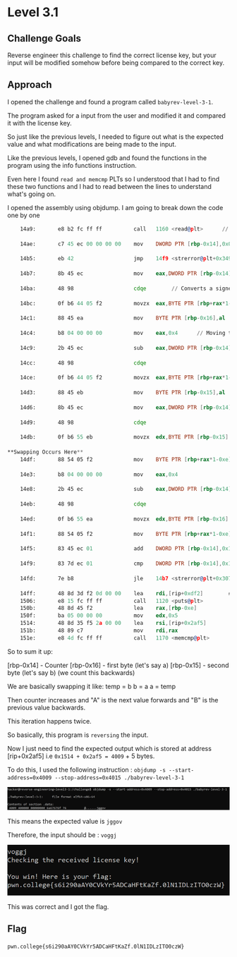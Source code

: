 # Level 3.1

## Challenge Goals

Reverse engineer this challenge to find the correct license key, but your input will be modified somehow before being compared to the correct key.

## Approach

I opened the challenge and found a program called `babyrev-level-3-1`.

The program asked for a input from the user and modified it and compared it with the license key.

So just like the previous levels, I needed to figure out what is the expected value and what modifications are being made to the input.

Like the previous levels, I opened gdb and found the functions in the program using the info functions instruction.

Even here I found `read and memcmp` PLTs so I understood that I had to find these two functions and I had to read between the lines to understand what's going on.


I opened the assembly using objdump. I am going to break down the code one by one

``` asm
    14a9:       e8 b2 fc ff ff          call   1160 <read@plt>      // Taking in input from user

    14ae:       c7 45 ec 00 00 00 00    mov    DWORD PTR [rbp-0x14],0x0     // Storing the value 0 at [rbp-0x14]

    14b5:       eb 42                   jmp    14f9 <strerror@plt+0x349>    // Jumping to line 14f9

    14b7:       8b 45 ec                mov    eax,DWORD PTR [rbp-0x14]     // Moving the value at [rbp-0x14] to eax

    14ba:       48 98                   cdqe        // Converts a signed doubleword (32-bit) in eax to a signed quadword (64-bit) in rax

    14bc:       0f b6 44 05 f2          movzx  eax,BYTE PTR [rbp+rax*1-0xe]     // Gets first byte

    14c1:       88 45 ea                mov    BYTE PTR [rbp-0x16],al          // al is the lowest byte of eax. [rbp-0x16] is like temp 1

    14c4:       b8 04 00 00 00          mov    eax,0x4      // Moving the value 4 into eax

    14c9:       2b 45 ec                sub    eax,DWORD PTR [rbp-0x14]       // 4-[rbp-0x14] and stores result back in eax

    14cc:       48 98                   cdqe    

    14ce:       0f b6 44 05 f2          movzx  eax,BYTE PTR [rbp+rax*1-0xe]     // Gets 2nd byte

    14d3:       88 45 eb                mov    BYTE PTR [rbp-0x15],al       // Temp 2

    14d6:       8b 45 ec                mov    eax,DWORD PTR [rbp-0x14]     

    14d9:       48 98                   cdqe

    14db:       0f b6 55 eb             movzx  edx,BYTE PTR [rbp-0x15]     // edx = temp 2

**Swapping Occurs Here**
    14df:       88 54 05 f2             mov    BYTE PTR [rbp+rax*1-0xe],dl   // Puts 2nd byte in first position

    14e3:       b8 04 00 00 00          mov    eax,0x4

    14e8:       2b 45 ec                sub    eax,DWORD PTR [rbp-0x14]     // Puts 1st byte in 2nd position

    14eb:       48 98                   cdqe

    14ed:       0f b6 55 ea             movzx  edx,BYTE PTR [rbp-0x16]      

    14f1:       88 54 05 f2             mov    BYTE PTR [rbp+rax*1-0xe],dl

    14f5:       83 45 ec 01             add    DWORD PTR [rbp-0x14],0x1     // Adds 1 to [rbp-0x14]

    14f9:       83 7d ec 01             cmp    DWORD PTR [rbp-0x14],0x1     // Compares [rbp-0x14] with 1

    14fd:       7e b8                   jle    14b7 <strerror@plt+0x307>    //If <= 1, jump to line 14b7

    14ff:       48 8d 3d f2 0d 00 00    lea    rdi,[rip+0xdf2]        # 22f8 <strerror@plt+0x1148>
    1506:       e8 15 fc ff ff          call   1120 <puts@plt>
    150b:       48 8d 45 f2             lea    rax,[rbp-0xe]
    150f:       ba 05 00 00 00          mov    edx,0x5
    1514:       48 8d 35 f5 2a 00 00    lea    rsi,[rip+0x2af5]        # 4010 <strerror@plt+0x2e60>
    151b:       48 89 c7                mov    rdi,rax
    151e:       e8 4d fc ff ff          call   1170 <memcmp@plt>
```

So to sum it up:

[rbp-0x14] - Counter
[rbp-0x16] - first byte (let's say a) 
[rbp-0x15] - second byte (let's say b) (we count this backwards)

We are basically swapping it like:
temp = b
b = a
a = temp

Then counter increases and "A" is the next value forwards and "B" is the previous value backwards.

This iteration happens twice.

So basically, this program is `reversing` the input.

Now I just need to find the expected output which is stored at address [rip+0x2af5] i.e `0x1514 + 0x2af5 = 4009` + 5 bytes.

To do this, I used the following instruction : `objdump -s --start-address=0x4009 --stop-address=0x4015 ./babyrev-level-3-1`

![alt text](./ReverseEngineering/Images/Level3.1(1).png)

This means the expected value is `jggov`

Therefore, the input should be : `voggj`

![alt text](./ReverseEngineering/Images/Level3.1(2).png)

This was correct and I got the flag.

## Flag

`pwn.college{s6i290aAY0CVkYr5ADCaHFtKaZf.0lN1IDLzITO0czW}`



